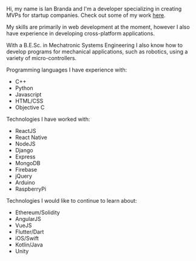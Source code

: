 Hi, my name is Ian Branda and I'm a developer specializing in creating MVPs for startup companies. Check out some of my work [here](https://getcyder.com/).

My skills are primarily in web development at the moment, however I also have experience in developing cross-platform applications.

With a B.E.Sc. in Mechatronic Systems Engineering I also know how to develop programs for mechanical applications, such as robotics, using a variety of micro-controllers.

Programming languages I have experience with:
  - C++
  - Python
  - Javascript
  - HTML/CSS
  - Objective C

Technologies I have worked with:
  - ReactJS
  - React Native
  - NodeJS
  - Django
  - Express
  - MongoDB
  - Firebase
  - jQuery
  - Arduino
  - RaspberryPi

Technologies I would like to continue to learn about:
  - Ethereum/Solidity
  - AngularJS
  - VueJS
  - Flutter/Dart
  - iOS/Swift
  - Kotlin/Java
  - Unity

<!---
ianbranda/ianbranda is a ✨ special ✨ repository because its `README.md` (this file) appears on your GitHub profile.
You can click the Preview link to take a look at your changes.
--->
